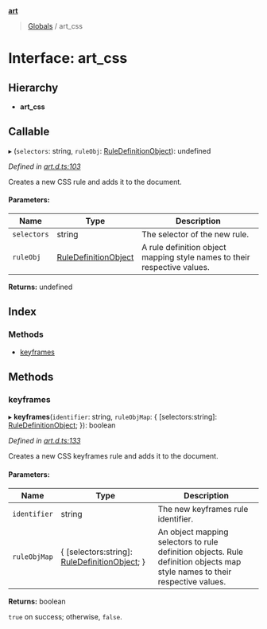 **[art](../README.md)**

> [Globals](../README.md) / art\_css

# Interface: art\_css

## Hierarchy

* **art_css**

## Callable

▸ (`selectors`: string, `ruleObj`: [RuleDefinitionObject](ruledefinitionobject.md)): undefined

*Defined in [art.d.ts:103](https://github.com/fasttime/art/blob/0.9.2/art.d.ts#L103)*

Creates a new CSS rule and adds it to the document.

#### Parameters:

Name | Type | Description |
------ | ------ | ------ |
`selectors` | string |   The selector of the new rule.  |
`ruleObj` | [RuleDefinitionObject](ruledefinitionobject.md) |   A rule definition object mapping style names to their respective values.  |

**Returns:** undefined

## Index

### Methods

* [keyframes](art_css.md#keyframes)

## Methods

### keyframes

▸ **keyframes**(`identifier`: string, `ruleObjMap`: { [selectors:string]: [RuleDefinitionObject](ruledefinitionobject.md);  }): boolean

*Defined in [art.d.ts:133](https://github.com/fasttime/art/blob/0.9.2/art.d.ts#L133)*

Creates a new CSS keyframes rule and adds it to the document.

#### Parameters:

Name | Type | Description |
------ | ------ | ------ |
`identifier` | string |   The new keyframes rule identifier.  |
`ruleObjMap` | { [selectors:string]: [RuleDefinitionObject](ruledefinitionobject.md);  } |   An object mapping selectors to rule definition objects. Rule definition objects map style names to their respective values.  |

**Returns:** boolean

`true` on success; otherwise, `false`.
